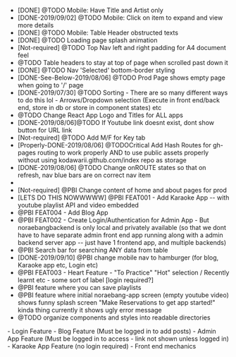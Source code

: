  * [DONE] @TODO Mobile: Have Title and Artist only
 * [DONE-2019/09/02] @TODO Mobile: Click on item to expand and view more details
 * [DONE] @TODO Mobile: Table Header obstructed texts
 * [DONE] @TODO Loading page splash animation
 * [Not-required] @TODO Top Nav left and right padding for A4 document feel
 * @TODO Table headers to stay at top of page when scrolled past down it
 * [DONE] @TODO Nav 'Selected' bottom-border styling
 * [DONE-See-Below-2019/08/06] @TODO Prod Page shows empty page when going to '/' page
 * [DONE-2019/07/30] @TODO Sorting - There are so many different ways to do this lol - Arrows/Dropdown selection (Execute in front end/back end, store in db or store in component states) etc
 * @TODO Change React App Logo and Titles for ALL apps
 * [DONE-2019/08/06]@TODO If Youtube link doesnt exist, dont show button for URL link
 * [Not-required] @TODO Add M/F for Key tab
 * [Properly-DONE-2019/08/06] @TODOCritical Add Hash Routes for gh-pages routing to work properly AND to use public assets properly without using kodawarii.github.com/index repo as storage
 * [DONE-2019/08/06] @TODO Change onROUTE states so that on refresh, nav blue bars are on correct nav item
 * 
 * [Not-required] @PBI Change content of home and about pages for prod
 * [LETS DO THIS NOWWWWW] @PBI FEAT001 - Add Karaoke App -- with youtube playlist API and video embedded
 * @PBI FEAT004 - Add Blog App
 * @PBI FEAT002 - Create Login/Authentication for Admin App - But noraebangbackend is only local and privately available (so that we dont have to have separate admin front end app running along with a admin backend server app -- just have 1 frontend app, and multiple backends)
 * @PBI Search bar for searching ANY data from table
 * [DONE-2019/09/10] @PBI change mobile nav to hamburger (for blog, Karaoke app etc, Login etc)
 * @PBI FEAT003 - Heart Feature - "To Practice" "Hot" selection / Recently learnt etc - some sort of label [login required?]
 * @PBI feature where you can save playlists
 * @PBI feature where initial noraebang-app screen (empty youtube video) shows funny splash screen "Make Reservations to get app started!" kinda thing
    currently it shows ugly error message
 * @TODO organize components and styles into readable directories

<summary of major features>
 - <Feat002-1>Login Feature
 - <FEAT004> Blog Feature (Must be logged in to add posts)
 - <Feat002-2> Admin App Feature (Must be logged in to access - link not shown unless logged in)
 - <FEAT001> Karaoke App Feature (no login required) - Front end mechanics